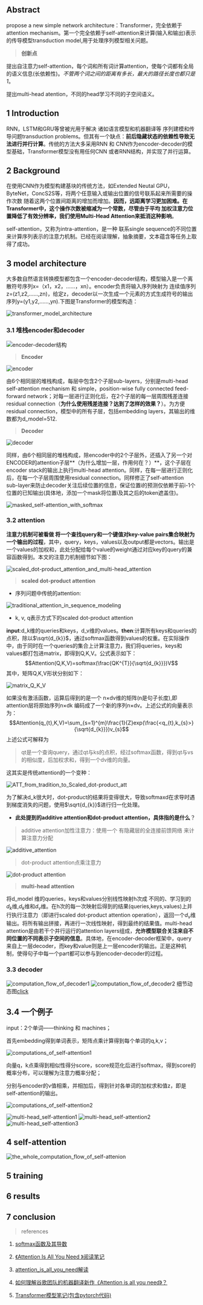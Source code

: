 ## Abstract
propose a new simple network architecture：Transformer，完全依赖于attention mechanism。第一个完全依赖于self-attention来计算(输入和输出)表示的传导模型transduction model,用于处理序列模型相关问题。
> **创新点**

提出自注意力self-attention，每个词和所有词计算attention，使每个词都有全局的语义信息(长依赖性)。*不管两个词之间的距离有多长，最大的路径长度也都只是1*。

提出multi-head atention，不同的head学习不同的子空间语义。
## 1 Introduction
RNN，LSTM和GRU等曾被光用于解决 诸如语言模型和机器翻译等 序列建模和传导问题transduction problems。但其有一个缺点：**前后隐藏状态的依赖性导致无法进行并行计算**。传统的方法大多采用RNN 和 CNN作为encoder-decoder的模型基础，Transformer模型没有用任何CNN 或者RNN结构，并实现了并行运算。
## 2 Background
在使用CNN作为模型构建基块的传统方法，如Extended Neutal GPU，ByteNet，ConcS2S等，将两个任意输入或输出位置的信号联系起来所需要的操作次数 随着这两个位置间距离的增加而增加。**因而，远距离学习更加困难。在Transformer中，这个操作次数被缩减为一个常数，尽管由于平均 加权注意力位置降低了有效分辨率，我们使用Multi-Head Attention来抵消这种影响**。

self-attention，又称为intra-attention，是一种 联系single sequence的不同位置来计算序列表示的注意力机制。已经在阅读理解，抽象摘要，文本蕴含等任务上取得了成功。
## 3 model architecture
大多数自然语言转换模型都包含一个encoder-decoder结构，模型输入是一个离散符号序列x=（x1，x2，……，xn）。encoder负责将输入序列映射为 连续值序列z=(z1,z2,……,zn)，给定z，decoder以一次生成一个元素的方式生成符号的输出序列y=(y1,y2,……,yn).下图是Transformer的模型构造：

![transformer_model_architecture](https://github.com/Vita112/notes_for_NLP/blob/master/notes/papers/Attention/img/transformer_model_architecture.jpg)
### 3.1 堆栈encoder和decoder
![encoder-decoder结构](https://github.com/Vita112/notes_for_NLP/blob/master/notes/papers/Attention/img/encoder-decoder%E7%BB%93%E6%9E%84.png)
> **Encoder**

![encoder](https://github.com/Vita112/notes_for_NLP/blob/master/notes/papers/Attention/img/encoder.png)

由6个相同层的堆栈构成，每层中包含2个子层sub-layers，分别是multi-head self-attention mechanism 和 simple，position-wise fully connected feed-forward network；对每一层进行正则化后，在2个子层的每一层周围残差连接residual connection（**为什么使用残差连接？达到了怎样的效果？**）。为方便residual connection，模型中的所有子层，包括embedding layers，其输出的维数都为d_model=512.
> **Decoder**

![decoder](https://github.com/Vita112/notes_for_NLP/blob/master/notes/papers/Attention/img/decoder.png)

同样，由6个相同层的堆栈构成，除encoder中的2个子层外，还插入了另一个对ENCODER的attention子层**（为什么增加一层，作用何在？）**，这个子层在encoder stack的输出上执行multi-head attention。同样，在每一层进行正则化后，在每一个子层周围使用residual connection。同样修正了self-attention sub-layer来防止decoder关注后续位置的信息，保证位置i的预测仅依赖于前i-1个位置的已知输出(具体地，添加一个mask将位置i及其之后的token遮盖住)。

![masked_self-attention_with_softmax]()
### 3.2 attention
**注意力机制可被看做 将一个查找query和一个键值对key-value pairs集合映射为一个输出的过程**，其中，query，keys，values以及output都是vectors。输出是一个values的加权和，此处分配给每个value的weight通过对应key的query的兼容函数得到。本文的注意力机制细节如下图：

![scaled_dot-product_attention_and_multi-head_attention]()
> **scaled dot-product attention**

+ 序列问题中传统的attention:

![traditional_attention_in_sequence_modeling](https://github.com/Vita112/notes_for_NLP/blob/master/notes/papers/Attention/img/traditional_attention_in_sequence_modeling.png)

+ k, v, q表示方式下的scaled dot-product attention

**input**:d_k维的queries和keys，d_v维的values。**then**:计算所有keys和queries的点积，除以$\sqrt{d_{k}}$，通过softmax函数得到values的权重。在实际操作中，由于同时在一个queries的集合上计算注意力，我们将queries，keys和values都打包进matrix，即得到Q,K,V。公式表示如下：
$$Attention(Q,K,V)=softmax(\frac{QK^{T}}{\sqrt{d_{k}}})V$$
其中，矩阵Q,K,V形状分别如下：

![matrix_Q_K_V](https://github.com/Vita112/notes_for_NLP/blob/master/notes/papers/Attention/img/matrix_Q_K_V.png)

如果没有激活函数，运算后得到的是一个 n×dv维的矩阵(n是句子长度),即attention层将原始序列n×dk 编码成了一个新的序列n×dv。上述公式的向量表示为：
$$Attention(q_{t},K,V)=\sum_{s=1}^{m}\frac{1}{Z}exp(\frac{<q_{t},k_{s}>}{\sqrt{d_{k}}})v_{s}$$
上述公式可解释为
> qt是一个查询query，通过qt与ks的点积，经过softmax函数，得到qt与vs的相似度，后加权求和，得到一个dv维的向量。

这其实是传统attention的一个变种：

![ATT_from_tradition_to_Scaled_dot-product_att](https://github.com/Vita112/notes_for_NLP/blob/master/notes/papers/Attention/img/ATT_from_tradition_to_Scaled_dot-product_att.png)

为了解决d_k很大时，dot-product的结果将变得很大，导致softmaxd在求导时遇到梯度消失的问题，使用$\sqrt{d_{k}}$进行归一化处理。

+ **此处提到的additive attention和dot-product attention，具体指的是什么**？
> additive attention加性注意力：使用一个 有隐藏层的全连接前馈网络 来计算注意力分配

![additive_attention](https://github.com/Vita112/notes_for_NLP/blob/master/notes/papers/Attention/img/additive_attention.png)
> dot-product attention点乘注意力

![dot-product attention](https://github.com/Vita112/notes_for_NLP/blob/master/notes/papers/Attention/img/dot-product_attention.png)

> **multi-head attention**

将d_model 维的queries，keys和values分别线性映射h次成 不同的、学习到的$d_k$维,$d_k$维和$d_v$维。在h次的每一次映射后得到的结果(queries,keys,values)上并行执行注意力（即进行scaled dot-product attention operation），返回一个$d_v$维输出。将所有输出拼接，再进行一次线性映射，得到最终的结果值。multi-head attention是由若干个并行运行的attention layers组成，**允许模型联合关注来自不同位置的不同表示子空间的信息**。具体地，在encoder-decoder框架中，query来自上一层decoder，而key和value则是上一层encoder的输出。正是这种机制，使得句子中每一个part都可以参与到encoder-decoder的过程。

### 3.3 decoder
![computation_flow_of_decoder1](https://github.com/Vita112/notes_for_NLP/blob/master/notes/papers/Attention/img/computation_flow_of_decoder.jpg)
![computation_flow_of_decoder2](https://github.com/Vita112/notes_for_NLP/blob/master/notes/papers/Attention/img/computation_flow_of_decoder2.jpg)
细节动态图[click](https://www.zhihu.com/question/61077555/answer/183884003)

## 3.4 一个例子

input：2个单词——thinking 和 machines；

首先embedding得到单词表示，矩阵点乘计算得到每个单词的q,k,v；

![computations_of_self-attention1](https://github.com/Vita112/notes_for_NLP/blob/master/notes/papers/Attention/img/computations_of_self-attention1.jpg)

向量q，k点乘得到相似性得分score，score规范化后进行softmax，得到score的概率分布，可以理解为注意力概率分配；

分别与encoder的v值相乘，并相加后，得到针对各单词的加权求和值z，即是self-attention的输出。

![computations_of_self-attention2](https://github.com/Vita112/notes_for_NLP/blob/master/notes/papers/Attention/img/computations_of_self-attention2.jpg)

![multi-head_self-attention1](https://github.com/Vita112/notes_for_NLP/blob/master/notes/papers/Attention/img/multi-head_self-attention.jpg)
![multi-head_self-attention2](https://github.com/Vita112/notes_for_NLP/blob/master/notes/papers/Attention/img/multi-head_self-attention2.jpg)
![multi-head_self-attention3](https://github.com/Vita112/notes_for_NLP/blob/master/notes/papers/Attention/img/multi-head_self-attention3.jpg)
## 4 self-attention
![the_whole_computation_flow_of_self-attenion](https://github.com/Vita112/notes_for_NLP/blob/master/notes/papers/Attention/img/the_whole_computation_flow_of_self-attenion.jpg)
## 5 training
## 6 results
## 7 conclusion

> references

1. [softmax函数及其导数](https://blog.csdn.net/cassiePython/article/details/80089760)

2. [《Attention Is All You Need 》阅读笔记](https://blog.csdn.net/songbinxu/article/details/80332992)

3. [attention_is_all_you_need解读](https://zhuanlan.zhihu.com/p/34781297)

4. [如何理解谷歌团队的机器翻译新作《Attention is all you need》？](https://www.zhihu.com/question/61077555/answer/183884003)

5. [Transformer模型笔记(包含pytorch代码)](https://zhuanlan.zhihu.com/p/39034683)
